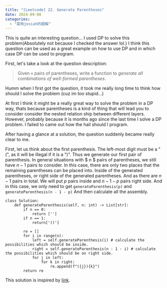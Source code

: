```yaml
---
title: "[Leetcode] 22. Generate Parentheses"
date: 2024-09-08
categories: 
  - "菜狗josiah的题解"
---
```



This is quite an interesting question... I used DP to solve this problem(Absolutely not because I checked the answer lol.) I think this question can be used as a great example on how to use DP and in which case DP can be used to program.

First, let's take a look at the question description:

> Given `n` pairs of parentheses, write a function to _generate all combinations of well-formed parentheses_.

Humm when I first got the question, it took me really long time to think how should I solve the problem (cuz im too stupid...)

At first I think it might be a really great way to solve the problem in a DP way, thats because parentheses is a kind of thing that will lead you to consider consider the nested relation ship between different layers. However, probably because it is months ago since the last time I solve a DP problem. I failed to came out how the hail should I program.

After having a glance at a solution, the question suddenly became really clear to me.

First, let us think about the first parenthesis. The left-most digit must be a "(", as it will be illegal if it is a ")". Thus we generate our first pair of parenthesis. In general situations with $ n $ pairs of parentheses, we still have $n-1$ pairs to consider. In this case, there are only two places that the remaining parentheses can be placed into. Inside of the generated parentheses, or right side of the generated parentheses. And as there are $n-1$ pairs in total. We will put $p$ pairs inside and $n - 1 - p$ pairs right side. And in this case, we only need to get `generateParenthesis(p)` and `generateParenthesis(n - 1 - p)` And then calculate all the assembly.

```
class Solution:
    def generateParenthesis(self, n: int) -> List[str]:
        if n == 0:
            return ['']
        if n == 1:
            return['()']
 
        re = []
        for i in range(n):
            left = self.generateParenthesis(i) # calculate the possibilities which should be inside.
            right = self.generateParenthesis(n - 1 - i) # calculate the possibilities which should be on right side.
            for j in left:
                for k in right:
                    re.append(f"({j}){k}")
        return re
```

This solution is inspired by [link](https://leetcode.cn/problems/generate-parentheses/solutions/9251/zui-jian-dan-yi-dong-de-dong-tai-gui-hua-bu-lun-da).
